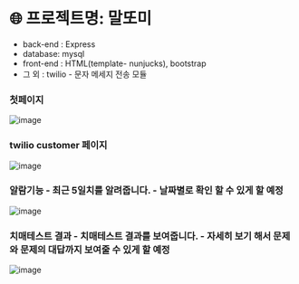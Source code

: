 # 🌐 프로젝트명: 말또미 
* back-end : Express
* database: mysql
* front-end : HTML(template- nunjucks), bootstrap
* 그 외 : twilio - 문자 메세지 전송 모듈 


### 첫페이지 
![image](https://user-images.githubusercontent.com/67853463/102358799-490b1d00-3ff3-11eb-8900-3cc7c0de6160.png)

### twilio customer 페이지 
![image](https://user-images.githubusercontent.com/67853463/102361734-e6b41b80-3ff6-11eb-8d08-bc39682ae705.png)

### 알람기능 - 최근 5일치를 알려줍니다. - 날짜별로 확인 할 수 있게 할 예정
![image](https://user-images.githubusercontent.com/67853463/102361988-31ce2e80-3ff7-11eb-9815-2d663c332e57.png)

### 치매테스트 결과 - 치매테스트 결과를 보여줍니다.  - 자세히 보기 해서 문제와 문제의 대답까지 보여줄 수 있게 할 예정
![image](https://user-images.githubusercontent.com/67853463/102362285-8d002100-3ff7-11eb-8574-f64836ea4730.png)

